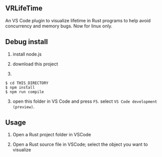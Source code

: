VRLifeTime
--------
An VS Code plugin to visualize lifetime in Rust programs to help avoid concurrency and memory bugs.
Now for linux only.

## Debug install

1. install node.js

1. download this project

2. 
```
$ cd THIS_DIRECTORY
$ npm install
$ npm run compile
```

3. open this folder in VS Code and press `F5`. select `VS Code development (preview)`.

## Usage

1. Open a Rust project folder in VSCode

2. Open a Rust source file in VSCode; select the object you want to visualize 

